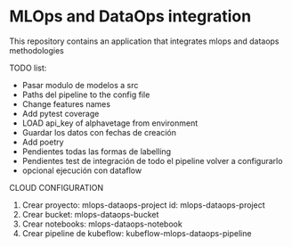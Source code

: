 # MLOps and DataOps integration

This repository contains an application that integrates mlops and dataops methodologies

TODO list:


- Pasar modulo de modelos a src
-  Paths del pipeline to the config file
- Change features names
- Add pytest coverage
- LOAD api_key of alphavetage from environment
- Guardar los datos con fechas de creación
- Add poetry
- Pendientes todas las formas de labelling
- Pendientes test de integración de todo el pipeline volver a configurarlo
- opcional ejecución con dataflow

CLOUD CONFIGURATION

1. Crear proyecto: mlops-dataops-project   id: 	mlops-dataops-project
2. Crear bucket: mlops-dataops-bucket
3. Crear notebooks: mlops-dataops-notebook
4. Crear pipeline de kubeflow: kubeflow-mlops-dataops-pipeline
